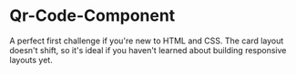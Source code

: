 # Qr-Code-Component
A perfect first challenge if you're new to HTML and CSS. The card layout doesn't shift, so it's ideal if you haven't learned about building responsive layouts yet.
